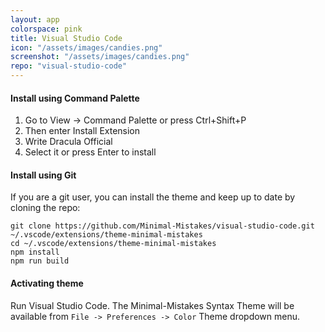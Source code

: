 ```yaml
---
layout: app
colorspace: pink
title: Visual Studio Code
icon: "/assets/images/candies.png"
screenshot: "/assets/images/candies.png"
repo: "visual-studio-code"
---
```


#### Install using Command Palette

1. Go to View -> Command Palette or press Ctrl+Shift+P
2. Then enter Install Extension
3. Write Dracula Official
4. Select it or press Enter to install

#### Install using Git

If you are a git user, you can install the theme and keep up to date by cloning the repo:

```
git clone https://github.com/Minimal-Mistakes/visual-studio-code.git ~/.vscode/extensions/theme-minimal-mistakes
cd ~/.vscode/extensions/theme-minimal-mistakes
npm install
npm run build
```

#### Activating theme

Run Visual Studio Code. The Minimal-Mistakes Syntax Theme will be available from `File -> Preferences -> Color` Theme dropdown menu.
